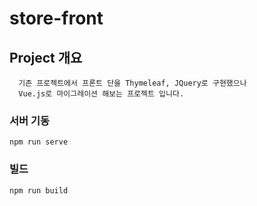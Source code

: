 # store-front

## Project 개요

```
  기존 프로젝트에서 프론트 단을 Thymeleaf, JQuery로 구현했으나 
  Vue.js로 마이그레이션 해보는 프로젝트 입니다.
```

### 서버 기동
```
npm run serve
```

### 빌드
```
npm run build
```
